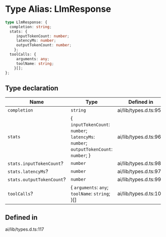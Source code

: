 # Type Alias: LlmResponse

```ts
type LlmResponse: {
  completion: string;
  stats: {
     inputTokenCount: number;
     latencyMs: number;
     outputTokenCount: number;
    };
  toolCalls: {
     arguments: any;
     toolName: string;
    }[];
};
```

## Type declaration

| Name | Type | Defined in |
| ------ | ------ | ------ |
| `completion` | `string` | ai/lib/types.d.ts:95 |
| `stats` | \{ `inputTokenCount`: `number`; `latencyMs`: `number`; `outputTokenCount`: `number`; \} | ai/lib/types.d.ts:96 |
| `stats.inputTokenCount`? | `number` | ai/lib/types.d.ts:98 |
| `stats.latencyMs`? | `number` | ai/lib/types.d.ts:97 |
| `stats.outputTokenCount`? | `number` | ai/lib/types.d.ts:99 |
| `toolCalls`? | \{ `arguments`: `any`; `toolName`: `string`; \}[] | ai/lib/types.d.ts:101 |

## Defined in

ai/lib/types.d.ts:117
